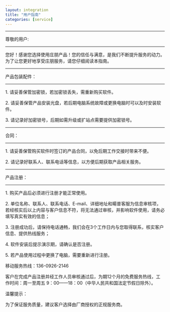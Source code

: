 ```yaml
---
layout: integration
title: "用户指南"
categories: [service]
---
```

<hr/>
尊敬的用户:
<hr/>

您好！感谢您选择使用庄朋产品！您的信任与满意，是我们不断提升服务的动力。
为了让您更好地享受庄朋服务，请您仔细阅读本指南。
<hr/>
产品包装配件：
<hr/>
1. 请妥善保管加密锁，若加密锁丢失，需重新购买软件。
<p>
2. 请妥善保管产品安装光盘，若后期电脑系统故障或更换电脑时可以及时安装软件。
<p>
3. 请记录好加密锁号，后期如需升级或扩站点需要提供加密锁号。
<hr/>
合同：
<hr/>
1. 请妥善保管购买软件时签订的产品合同，以免后期工作交接时带来不便。
<p>
2. 请记录好联系人、联系电话等信息，以方便后期获取产品相关服务。
<hr/>
产品注册：
<hr/>
1. 购买产品后必须进行注册才能正常使用。
<p>
2. 单位名称、联系人、联系电话、E-mail、详细地址和暘普客服为信息审核项，若经核实后以上内容与客户信息不符，将无法通过审核，并影响软件使用，请务必填写真实有效的信息；
<p>
3. 注册成功后，请保持电话通畅，我们会在3个工作日内与您取得联系，核实客户信息、提供热线服务；
<p>
4. 软件安装后提示演示期，请确认是否注册。
<p>
5. 若产品使用过程中更换了电脑，需要重新进行注册。
<p>
移动服务热线：136-0926-2146
<p>
客户在完成产品注册并经工作人员审核通过后，为期12个月的免费服务热线，工作时间：周一至周五 9：00——18：00（中华人民共和国法定节假日除外）。
<p>
温馨提示：
<p>
为了保证服务质量，建议客户选择由厂商授权的正规服务商。
